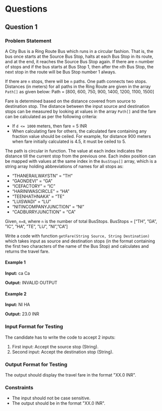 # Questions

## Question 1

### Problem Statement

A City Bus is a Ring Route Bus which runs in a circular fashion. That is, the bus once starts at the Source Bus Stop, halts at each Bus Stop in its route, and at the end, it reaches the Source Bus Stop again. If there are `n` number of stops and if the bus starts at Bus Stop 1, then after the `n`th Bus Stop, the next stop in the route will be Bus Stop number 1 always.

If there are `n` stops, there will be `n` paths. One path connects two stops. Distances (in meters) for all paths in the Ring Route are given in the array `Path[]` as given below:
Path = [800, 600, 750, 900, 1400, 1200, 1100, 1500]

Fare is determined based on the distance covered from source to destination stop. The distance between the input source and destination stops can be measured by looking at values in the array `Path[]` and the fare can be calculated as per the following criteria:

- If `d <= 1000` meters, then fare = 5 INR
- When calculating fare for others, the calculated fare containing any fraction value should be ceiled. For example, for distance 900 meters when fare initially calculated is 4.5, it must be ceiled to 5.

The path is circular in function. The value at each index indicates the distance till the current stop from the previous one. Each index position can be mapped with values at the same index in the `BusStops[]` array, which is a string array holding abbreviations of names for all stops as:

- “THANERAILWAYSTN” = ”TH”
- “GAONDEVI” = “GA”
- “ICEFACTORY” = “IC”
- “HARINIWASCIRCLE” = “HA”
- “TEENHATHNAKA” = “TE”
- “LUISWADI” = “LU”
- “NITINCOMPANYJUNCTION” = “NI”
- “CADBURRYJUNCTION” = “CA”

Given, `n=8`, where `n` is the number of total BusStops.
BusStops = [“TH”, ”GA”, ”IC”, ”HA”, ”TE”, ”LU”, ”NI”,”CA”]

Write a code with function `getFare(String Source, String Destination)` which takes input as source and destination stops (in the format containing the first two characters of the name of the Bus Stop) and calculates and returns the travel fare.

#### Example 1

**Input:**
ca
Ca

**Output:**
INVALID OUTPUT

#### Example 2

**Input:**
NI
HA

**Output:**
23.0 INR

### Input Format for Testing

The candidate has to write the code to accept 2 inputs:

1. First input: Accept the source stop (String).
2. Second input: Accept the destination stop (String).

### Output Format for Testing

The output should display the travel fare in the format "XX.0 INR".

### Constraints

- The input should not be case sensitive.
- The output should be in the format "XX.0 INR".
